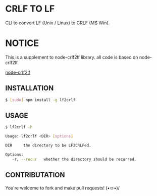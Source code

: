 # CRLF TO LF

CLI to convert LF (Unix / Linux) to CRLF (M$ Win).

# NOTICE

This is a supplement to node-crlf2lf library.
all code is based on node-crlf2lf.

[node-crlf2lf](https://github.com/XadillaX/node-crlf2lf)

## INSTALLATION

```sh
$ [sudo] npm install -g lf2crlf
```

## USAGE

```bash
$ lf2crlf -h

Usage: lf2crlf <DIR> [options]

DIR     the directory to be LF2CRLFed.

Options:
   -r, --recur   whether the directory should be recurred.
```

## CONTRIBUTATION

You're welcome to fork and make pull requests! (•ㅂ•)/
